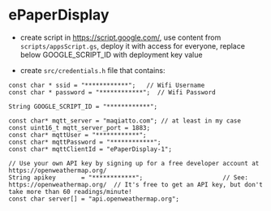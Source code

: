 # ePaperDisplay

* create script in https://script.google.com/, use content from `scripts/appsScript.gs`, deploy it with access for everyone, replace below GOOGLE_SCRIPT_ID with deployment key value

* create `src/credentials.h` file that contains:

```
const char * ssid = "************";   // Wifi Username
const char * password = "************";  // Wifi Password

String GOOGLE_SCRIPT_ID = "************";

const char* mqtt_server = "maqiatto.com"; // at least in my case
const uint16_t mqtt_server_port = 1883;
const char* mqttUser = "************";
const char* mqttPassword = "************";
const char* mqttClientId = "ePaperDisplay-1";

// Use your own API key by signing up for a free developer account at https://openweathermap.org/
String apikey       = "************";                      // See: https://openweathermap.org/  // It's free to get an API key, but don't take more than 60 readings/minute!
const char server[] = "api.openweathermap.org";
```